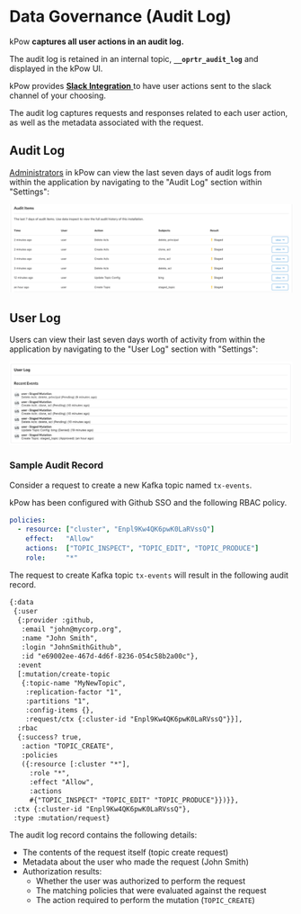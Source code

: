 # Data Governance \(Audit Log\)

kPow **captures all user actions in an audit log.**

The audit log is retained in an internal topic, **`__oprtr_audit_log`** and displayed in the kPow UI.

kPow provides [**Slack Integration** ](slack-integration.md)to have user actions sent to the slack channel of your choosing.

The audit log captures requests and responses related to each user action, as well as the metadata associated with the request.

## Audit Log

[Administrators](../authorization/administration/) in kPow can view the last seven days of audit logs from within the application by navigating to the "Audit Log" section within "Settings":

![](../.gitbook/assets/screen-shot-2021-06-23-at-2.54.13-pm.png)

## User Log

Users can view their last seven days worth of activity from within the application by navigating to the "User Log" section with "Settings":

![](../.gitbook/assets/screen-shot-2021-06-23-at-3.00.32-pm.png)

### Sample Audit Record

Consider a request to create a new Kafka topic named `tx-events`.

kPow has been configured with Github SSO and the following RBAC policy.

```yaml
policies:
  - resource: ["cluster", "Enpl9Kw4QK6pwK0LaRVssQ"]
    effect:   "Allow"
    actions:  ["TOPIC_INSPECT", "TOPIC_EDIT", "TOPIC_PRODUCE"]
    role:     "*"
```

The request to create Kafka topic `tx-events` will result in the following audit record.

```text
{:data
 {:user
  {:provider :github,
   :email "john@mycorp.org",
   :name "John Smith",
   :login "JohnSmithGithub",
   :id "e69002ee-467d-4d6f-8236-054c58b2a00c"},
  :event
  [:mutation/create-topic
   {:topic-name "MyNewTopic",
    :replication-factor "1",
    :partitions "1",
    :config-items {},
    :request/ctx {:cluster-id "Enpl9Kw4QK6pwK0LaRVssQ"}}],
  :rbac
  {:success? true,
   :action "TOPIC_CREATE",
   :policies
   ({:resource [:cluster "*"],
     :role "*",
     :effect "Allow",
     :actions
     #{"TOPIC_INSPECT" "TOPIC_EDIT" "TOPIC_PRODUCE"}})}},
 :ctx {:cluster-id "Enpl9Kw4QK6pwK0LaRVssQ"}, 
 :type :mutation/request}
```

The audit log record contains the following details:

* The contents of the request itself \(topic create request\)
* Metadata about the user who made the request \(John Smith\)
* Authorization results:
  * Whether the user was authorized to perform the request
  * The matching policies that were evaluated against the request
  * The action required to perform the mutation \(`TOPIC_CREATE`\)

